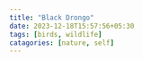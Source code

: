 ```yaml
---
title: "Black Drongo"
date: 2023-12-18T15:57:56+05:30
tags: [birds, wildlife]
catagories: [nature, self]
---
```


